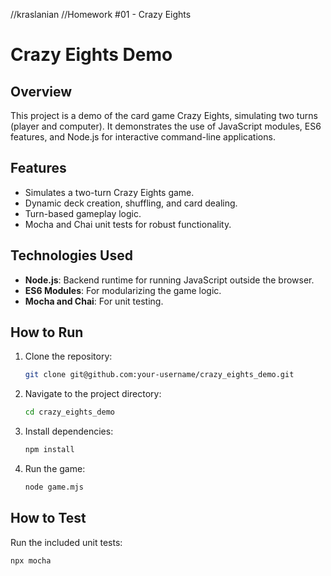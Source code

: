 //kraslanian
//Homework #01 - Crazy Eights
# Crazy Eights Demo

## Overview
This project is a demo of the card game Crazy Eights, simulating two turns (player and computer). It demonstrates the use of JavaScript modules, ES6 features, and Node.js for interactive command-line applications.

## Features
- Simulates a two-turn Crazy Eights game.
- Dynamic deck creation, shuffling, and card dealing.
- Turn-based gameplay logic.
- Mocha and Chai unit tests for robust functionality.

## Technologies Used
- **Node.js**: Backend runtime for running JavaScript outside the browser.
- **ES6 Modules**: For modularizing the game logic.
- **Mocha and Chai**: For unit testing.

## How to Run
1. Clone the repository:
   ```bash
   git clone git@github.com:your-username/crazy_eights_demo.git

2. Navigate to the project directory:
   ```bash
   cd crazy_eights_demo

3. Install dependencies:
   ```bash
   npm install

4. Run the game:
   ```bash
   node game.mjs

## How to Test
Run the included unit tests:
   ```bash  
   npx mocha


